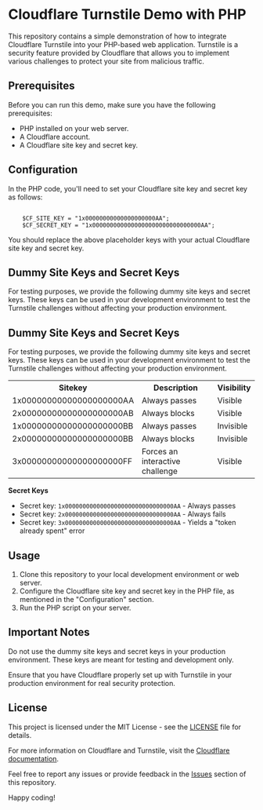 <h1>Cloudflare Turnstile Demo with PHP</h1>

<p>This repository contains a simple demonstration of how to integrate Cloudflare Turnstile into your PHP-based web application. Turnstile is a security feature provided by Cloudflare that allows you to implement various challenges to protect your site from malicious traffic.</p>

<h2>Prerequisites</h2>
<p>Before you can run this demo, make sure you have the following prerequisites:</p>
<ul>
    <li>PHP installed on your web server.</li>
    <li>A Cloudflare account.</li>
    <li>A Cloudflare site key and secret key.</li>
</ul>

<h2>Configuration</h2>
<p>In the PHP code, you'll need to set your Cloudflare site key and secret key as follows:</p>
<code>
    $CF_SITE_KEY = "1x00000000000000000000AA";
    $CF_SECRET_KEY = "1x0000000000000000000000000000000AA";
</code>
<p>You should replace the above placeholder keys with your actual Cloudflare site key and secret key.</p>

<h2>Dummy Site Keys and Secret Keys</h2>
<p>For testing purposes, we provide the following dummy site keys and secret keys. These keys can be used in your development environment to test the Turnstile challenges without affecting your production environment.</p>

<h2>Dummy Site Keys and Secret Keys</h2>
<p>For testing purposes, we provide the following dummy site keys and secret keys. These keys can be used in your development environment to test the Turnstile challenges without affecting your production environment.</p>

<table>
    <tr>
        <th>Sitekey</th>
        <th>Description</th>
        <th>Visibility</th>
    </tr>
    <tr>
        <td>1x00000000000000000000AA</td>
        <td>Always passes</td>
        <td>Visible</td>
    </tr>
    <tr>
        <td>2x00000000000000000000AB</td>
        <td>Always blocks</td>
        <td>Visible</td>
    </tr>
    <tr>
        <td>1x00000000000000000000BB</td>
        <td>Always passes</td>
        <td>Invisible</td>
    </tr>
    <tr>
        <td>2x00000000000000000000BB</td>
        <td>Always blocks</td>
        <td>Invisible</td>
    </tr>
    <tr>
        <td>3x00000000000000000000FF</td>
        <td>Forces an interactive challenge</td>
        <td>Visible</td>
    </tr>
</table>

<p><strong>Secret Keys</strong></p>
<ul>
    <li>Secret key: <code>1x0000000000000000000000000000000AA</code> - Always passes</li>
    <li>Secret key: <code>2x0000000000000000000000000000000AA</code> - Always fails</li>
    <li>Secret key: <code>3x0000000000000000000000000000000AA</code> - Yields a "token already spent" error</li>
</ul>

<h2>Usage</h2>
<ol>
    <li>Clone this repository to your local development environment or web server.</li>
    <li>Configure the Cloudflare site key and secret key in the PHP file, as mentioned in the "Configuration" section.</li>
    <li>Run the PHP script on your server.</li>
</ol>

<h2>Important Notes</h2>
<p>Do not use the dummy site keys and secret keys in your production environment. These keys are meant for testing and development only.</p>
<p>Ensure that you have Cloudflare properly set up with Turnstile in your production environment for real security protection.</p>

<h2>License</h2>
<p>This project is licensed under the MIT License - see the <a href="LICENSE">LICENSE</a> file for details.</p>

<p>For more information on Cloudflare and Turnstile, visit the <a href="https://developers.cloudflare.com/turnstile">Cloudflare documentation</a>.</p>

<p>Feel free to report any issues or provide feedback in the <a href="https://github.com/your-repo/issues">Issues</a> section of this repository.</p>

<p>Happy coding!</p>